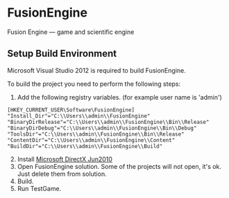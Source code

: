# FusionEngine
Fusion Engine — game and scientific engine

## Setup Build Environment
Microsoft Visual Studio 2012 is required to build FusionEngine.

To build the project you need to perform the following steps:

1. Add the following registry variables.  (for example user name is 'admin')
```
[HKEY_CURRENT_USER\Software\FusionEngine]
"Install_Dir"="C:\\Users\\admin\\FusionEngine"
"BinaryDirRelease"="C:\\Users\\admin\\FusionEngine\\Bin\\Release"
"BinaryDirDebug"="C:\\Users\\admin\\FusionEngine\\Bin\\Debug"
"ToolsDir"="C:\\Users\\admin\\FusionEngine\\Bin\\Release"
"ContentDir"="C:\\Users\\admin\\FusionEngine\\Content"
"BuildDir"="C:\\Users\\admin\\FusionEngine\\Build"
```
2. Install [Microsoft DirectX Jun2010](https://download.microsoft.com/download/8/4/A/84A35BF1-DAFE-4AE8-82AF-AD2AE20B6B14/directx_Jun2010_redist.exe)
3. Open FusionEngine solution. Some of the projects will not open, it's ok. Just delete them from solution.
4. Build.
5. Run TestGame.

